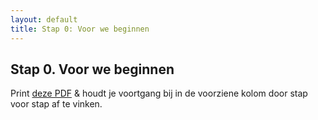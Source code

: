 ```yaml
---
layout: default
title: Stap 0: Voor we beginnen
---
```


## Stap 0. Voor we beginnen

Print <a href="https://github.com/SovereignNode/bitcoin-intro/raw/master/bitcoin-intro.pdf" target="_blank">deze PDF</a> & houdt je voortgang bij in de voorziene kolom door stap voor stap af te vinken.
